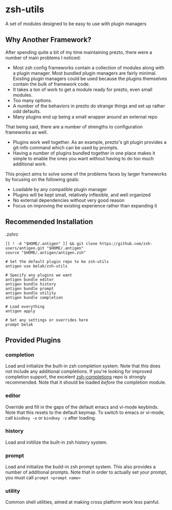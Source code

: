 # zsh-utils

A set of modules designed to be easy to use with plugin managers

## Why Another Framework?

After spending quite a bit of my time maintaining prezto, there were a number
of main problems I noticed:

* Most zsh config frameworks contain a collection of modules along with a
  plugin manager. Most bundled plugin managers are fairly minimal. Existing
  plugin managers could be used because the plugins themselves contain the bulk
  of framework code.
* It takes a ton of work to get a module ready for prezto, even small modules.
* Too many options.
* A number of the behaviors in prezto do strange things and set up rather odd
  defaults.
* Many plugins end up being a small wrapper around an external repo

That being said, there are a number of strengths to configuration frameworks as
well.

* Plugins work well together. As an example, prezto's git plugin provides a
  git-info command which can be used by prompts.
* Having a number of plugins bundled together in one place makes it simple to
  enable the ones you want without having to do too much additional work.

This project aims to solve some of the problems faces by larger frameworks by
focusing on the following goals:

* Loadable by any compatible plugin manager
* Plugins will be kept small, relatively inflexible, and well organized
* No external dependencies without very good reason
* Focus on improving the existing experience rather than expanding it

## Recommended Installation

.zshrc

```
[[ ! -d "$HOME/.antigen" ]] && git clone https://github.com/zsh-users/antigen.git "$HOME/.antigen"
source "$HOME/.antigen/antigen.zsh"

# Set the default plugin repo to be zsh-utils
antigen use belak/zsh-utils

# Specify any plugins we want
antigen bundle editor
antigen bundle history
antigen bundle prompt
antigen bundle utility
antigen bundle completion

# Load everything
antigen apply

# Set any settings or overrides here
prompt belak
```

## Provided Plugins

### completion

Load and initialize the built-in zsh completion system. Note that this does not
include any additional completions. If you're looking for improved completion
support, the excelent
[zsh-completions](https://github.com/zsh-users/zsh-completions) repo is strongly
recommended. Note that it should be loaded *before* the completion module.

### editor

Override and fill in the gaps of the default emacs and vi-mode keybinds. Note
that this resets to the default keymap. To switch to emacs or vi-mode, call
`bindkey -e` or `bindkey -v` after loading.

### history

Load and initilize the built-in zsh history system.

### prompt

Load and initialize the build-in zsh prompt system. This also provides a number
of additional prompts. Note that in order to actually set your prompt, you must call
`prompt <prompt name>`

### utility

Common shell utilities, aimed at making cross platform work less painful.
